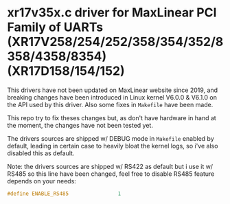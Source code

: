 # xr17v35x.c driver for MaxLinear PCI Family of UARTs (XR17V258/254/252/358/354/352/8358/4358/8354) (XR17D158/154/152)

This drivers have not been updated on MaxLinear website since 2019, and  breaking changes have been introduced in
Linux kernel V6.0.0 & V6.1.0 on the API used by this driver. Also some fixes in `Makefile` have been made.

This repo try to fix theses changes but, as don't have hardware in hand at the moment, the changes have not
been tested yet.

The drivers sources are shipped w/ DEBUG mode in `Makefile` enabled by default, leading in certain case to heavily bloat 
the kernel logs, so i've also disabled this as default.

Note: the drivers sources are shipped w/ RS422 as default but i use it w/ RS485 so this line have been changed, 
feel free to disable RS485 feature depends on your needs:

```c 
#define ENABLE_RS485                1
```